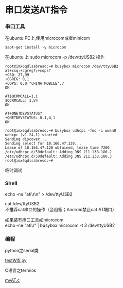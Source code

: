 # 串口发送AT指令 #

### 串口工具 ###

在ubuntu PC上,使用microcom或者minicom

	$apt-get install -y microcom

在ubuntu 上
 sudo microcom -p /dev/ttyUSB2 操作
 
	root@imx6qdlsabresd:~# busybox microcom /dev/ttyUSB2 
	at+csq;+cgreg?;+cops? 
	+CSQ: 27,99 
	+CGREG: 0,1 
	+COPS: 0,0,"CHINA MOBILE",7 
	OK 
 
	AT$QCRMCALL=1,1 
	$QCRMCALL: 1,V4 
	OK 
 
	AT+QNETDEVSTATUS? 
	+QNETDEVSTATUS: 0,1,4,1 
	OK 
 
	root@imx6qdlsabresd:~# busybox udhcpc -fnq -i wwan0 
	udhcpc (v1.24.1) started 
	Sending discover... 
	Sending select for 10.166.47.120... 
	Lease of 10.166.47.120 obtained, lease time 7200 
	/etc/udhcpc.d/50default: Adding DNS 211.138.180.2 
	/etc/udhcpc.d/50default: Adding DNS 211.138.180.3 
	root@imx6qdlsabresd:~# 


临时调试

### Shell ###

echo -ne "ati\r\n" > /dev/ttyUSB2 

cat /dev/ttyUSB2    
	不推荐cat串口的操作（会阻塞；Android禁止cat AT端口）

如果装有串口工具如microcom
<br/>
echo -ne "ati\r" | busybox microcom -t 3 /dev/ttyUSB2

### 编程 ###

python之serial类

[testWifi.py](Topics/UsefullSkills/archives/testWifi.py)

C语言之termios

[myAT.c](Topics/UsefullSkills/archives/myAT.c)










